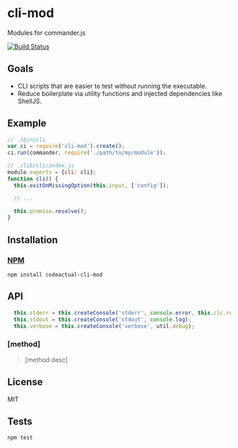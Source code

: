 # cli-mod

Modules for commander.js

[![Build Status](https://travis-ci.org/codeactual/cli-mod.png)](https://travis-ci.org/codeactual/cli-mod)

## Goals

* CLI scripts that are easier to test without running the executable.
* Reduce boilerplate via utility functions and injected dependencies like ShellJS.

## Example

```js
// ./bin/cli
var ci = require('cli-mod').create();
ci.run(commander, require('./path/to/my/module'));

// ./lib/cli/index.js
module.exports = {cli: cli};
function cli() {
  this.exitOnMissingOption(this.input, ['config']);

  // ...

  this.promise.resolve();
}
```

## Installation

### [NPM](https://npmjs.org/package/codeactual-cli-mod)

    npm install codeactual-cli-mod

## API

```js
  this.stderr = this.createConsole('stderr', console.error, this.clc.red);
  this.stdout = this.createConsole('stdout', console.log);
  this.verbose = this.createConsole('verbose', util.debug);
```

### [method]

> [method desc]

## License

  MIT

## Tests

    npm test
